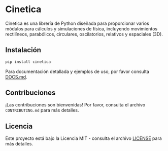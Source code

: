 # Cinetica

Cinetica es una librería de Python diseñada para proporcionar varios módulos para cálculos y simulaciones de física, incluyendo movimientos rectilíneos, parabólicos, circulares, oscilatorios, relativos y espaciales (3D).

## Instalación

```bash
pip install cinetica
```

Para documentación detallada y ejemplos de uso, por favor consulta [DOCS.md](DOCS.md).

## Contribuciones

¡Las contribuciones son bienvenidas! Por favor, consulta el archivo `CONTRIBUTING.md` para más detalles.

## Licencia

Este proyecto está bajo la Licencia MIT - consulta el archivo [LICENSE](LICENSE) para más detalles.
